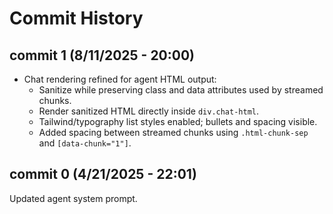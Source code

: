 # Commit History

## commit 1 (8/11/2025 - 20:00)

- Chat rendering refined for agent HTML output:
  - Sanitize while preserving class and data attributes used by streamed chunks.
  - Render sanitized HTML directly inside `div.chat-html`.
  - Tailwind/typography list styles enabled; bullets and spacing visible.
  - Added spacing between streamed chunks using `.html-chunk-sep` and `[data-chunk="1"]`.

## commit 0 (4/21/2025 - 22:01)

Updated agent system prompt.

